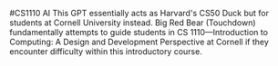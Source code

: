 #CS1110 AI
This GPT essentially acts as Harvard's CS50 Duck but for students at Cornell University instead. Big Red Bear (Touchdown) fundamentally attempts to guide students in CS 1110—Introduction to Computing: A Design and Development Perspective at Cornell if they encounter difficulty within this introductory course.
